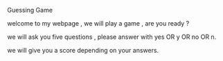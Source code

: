 
Guessing Game

welcome to my webpage , we will play a game , are you ready ?


we will ask you five questions , please answer with yes OR y OR no OR n.

we will give you a score depending on your answers.





